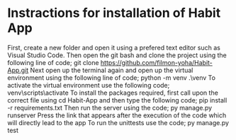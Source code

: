 # Instractions for installation of Habit App
First, create a new folder and open it using a prefered text editor such as Visual Studio Code.
Then open the git bash and clone the project using the following line of code; git clone https://github.com/filmon-yoha/Habit-App.git
Next open up the terminal again and open up the virtual environment using the following line of code; python -m venv .\venv
To activate the virtual environment use the following code; venv\scripts\activate
To install the packages required, first call upon the correct file using cd Habit-App and then type the following code; pip install -r requirements.txt
Then run the server using the code; py manage.py runserver
Press the link that appears after the execution of the code which will directly lead to the app
To run the unittests use the code; py manage.py test
